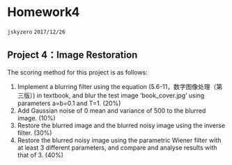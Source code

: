 # Homework4
`jskyzero` `2017/12/26`

## Project 4：Image Restoration
The scoring method for this project is as follows:
1. Implement a blurring filter using the equation (5.6-11，数字图像处理（第三版）)
in textbook, and blur the test image ‘book_cover.jpg’ using parameters a=b=0.1 and
T=1. (20%)
2. Add Gaussian noise of 0 mean and variance of 500 to the blurred image. (10%)
3. Restore the blurred image and the blurred noisy image using the inverse filter.
(30%)
4. Restore the blurred noisy image using the parametric Wiener filter with at least 3
different parameters, and compare and analyse results with that of 3. (40%) 